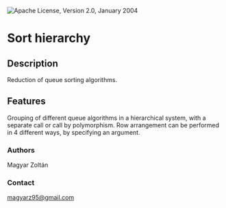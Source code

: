 ![Apache License, Version 2.0, January 2004](https://img.shields.io/github/license/apache/maven.svg?label=License)

# Sort hierarchy

## Description
Reduction of queue sorting algorithms.

## Features
Grouping of different queue algorithms in a hierarchical system, with a separate call or call by polymorphism.
Row arrangement can be performed in 4 different ways, by specifying an argument.

### Authors
Magyar Zoltán

### Contact
magyarz95@gmail.com